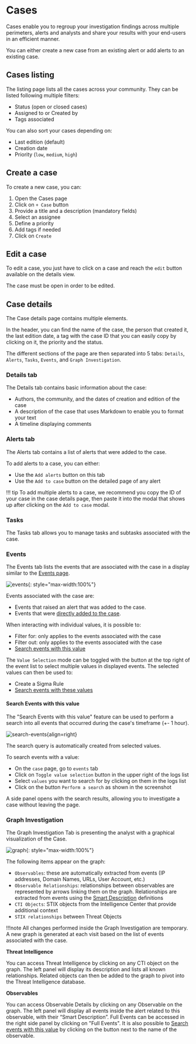 # Cases

Cases enable you to regroup your investigation findings across multiple perimeters, alerts and analysts and share your results with your end-users in an efficient manner.

You can either create a new case from an existing alert or add alerts to an existing case.

## Cases listing
The listing page lists all the cases across your community.
They can be listed following multiple filters:

- Status (open or closed cases)
- Assigned to or Created by
- Tags associated

You can also sort your cases depending on:

- Last edition (default)
- Creation date
- Priority (`low`, `medium`, `high`)

## Create a case
To create a new case, you can:

1. Open the Cases page
2. Click on `+ Case` button
3. Provide a title and a description (mandatory fields)
4. Select an assignee
5. Define a priority
6. Add tags if needed
7. Click on `Create`

## Edit a case

To edit a case, you just have to click on a case and reach the `edit` button available on the details view.

The case must be open in order to be edited.

## Case details

The Case details page contains multiple elements.

In the header, you can find the name of the case, the person that created it, the last edition date, a tag with the case ID that you can easily copy by clicking on it, the priority and the status.

The different sections of the page are then separated into 5 tabs: `Details`, `Alerts`, `Tasks`, `Events`, and `Graph Investigation`.

### Details tab

The Details tab contains basic information about the case:

- Authors, the community, and the dates of creation and edition of the case
- A description of the case that uses Markdown to enable you to format your text
- A timeline displaying comments

### Alerts tab

The Alerts tab contains a list of alerts that were added to the case.

To add alerts to a case, you can either:

- Use the `Add alerts` button on this tab
- Use the `Add to case` button on the detailed page of any alert

!!! tip
    To add multiple alerts to a case, we recommend you copy the ID of your case in the case details page, then paste it into the modal that shows up after clicking on the `Add to case` modal.

### Tasks

The Tasks tab allows you to manage tasks and subtasks associated with the case.

### Events

The Events tab lists the events that are associated with the case in a display similar to the [Events page](events.md).

![events](/assets/operation_center/events-in-case.png){: style="max-width:100%"}

Events associated with the case are:

- Events that raised an alert that was added to the case.
- Events that were [directly added to the case](../events/#adding-events-to-cases).

When interacting with individual values, it is possible to:

- Filter for: only applies to the events associated with the case
- Filter out: only applies to the events associated with the case
- [Search events with this value](#search-events-with-this-value)

The `Value Selection` mode can be toggled with the button at the top right of the event list to select multiple values in displayed events. The selected values can then be used to:

- Create a Sigma Rule
- [Search events with these values](#search-events-with-this-value)

#### Search Events with this value

The "Search Events with this value" feature can be used to perform a search into all events that occurred during the case's timeframe (+- 1 hour).

![search-events](/assets/operation_center/alerts/search-events.png){align=right}

The search query is automatically created from selected values. 

To search events with a value: 

- On the `case` page, go to `events` tab 
- Click on `Toggle value selection` button in the upper right of the logs list
- Select `values` you want to search for by clicking on them in the logs list
- Click on the button `Perform a search` as shown in the screenshot

A side panel opens with the search results, allowing you to investigate a case without leaving the page.

### Graph Investigation

The Graph Investigation Tab is presenting the analyst with a graphical visualization of the Case.

![graph](/assets/operation_center/graph-in-case.png){: style="max-width:100%"}

The following items appear on the graph:

- `Observables`: these are automatically extracted from events (IP addresses, Domain Names, URLs, User Account, etc.)
- `Observable Relationships`: relationships between observables are represented by arrows linking them on the graph. Relationships are extracted from events using the [Smart Description](../../collect/intakes/#smart-descriptions) definitions
- `CTI Objects`: STIX objects from the Intelligence Center that provide additional context
- `STIX relationships` between Threat Objects

!!!note
    All changes performed inside the Graph Investigation are temporary. A new graph is generated at each visit based on the list of events associated with the case.

**Threat Intelligence**

You can access Threat Intelligence by clicking on any CTI object on the graph. The left panel will display its description and lists all known relationships. Related objects can then be added to the graph to pivot into the Threat Intelligence database.

**Observables**

You can access Observable Details by clicking on any Observable on the graph. The left panel will display all events inside the alert related to this observable, with their “Smart Description”. Full Events can be accessed in the right side panel by clicking on "Full Events". It is also possible to [Search events with this value](#search-events-with-this-value) by clicking on the button next to the name of the observable.

